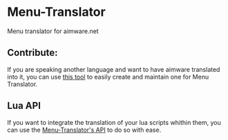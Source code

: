 # Menu-Translator
Menu translator for aimware.net

## Contribute:
If you are speaking another language and want to have aimware translated into it, you can use [this tool](https://raw.githubusercontent.com/zer420/Menu-Translator/master/languages/UpdaterTool.lua) to easily create and maintain one for Menu Translator.
## Lua API
If you want to integrate the translation of your lua scripts whithin them, you can use the [Menu-Translator's API](https://github.com/zer420/Menu-Translator/wiki/API) to do so with ease.

